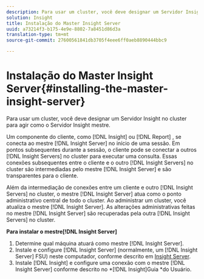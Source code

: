```yaml
---
description: Para usar um cluster, você deve designar um Servidor Insight no cluster para agir como o Servidor Insight mestre.
solution: Insight
title: Instalação do Master Insight Server
uuid: a73214f3-b175-4e9e-8802-7a8451d86d3a
translation-type: tm+mt
source-git-commit: 27600561841db3705f4eee6ff0aeb8890444bbc9

---
```



# Instalação do Master Insight Server{#installing-the-master-insight-server}

Para usar um cluster, você deve designar um Servidor Insight no cluster para agir como o Servidor Insight mestre.

Um componente do cliente, como [!DNL Insight] ou [!DNL Report] , se conecta ao mestre [!DNL Insight Server] no início de uma sessão. Em pontos subsequentes durante a sessão, o cliente pode se conectar a outros [!DNL Insight Servers] no cluster para executar uma consulta. Essas conexões subsequentes entre o cliente e o outro [!DNL Insight Servers] no cluster são intermediadas pelo mestre [!DNL Insight Server] e são transparentes para o cliente.

Além da intermediação de conexões entre um cliente e outro [!DNL Insight Servers] no cluster, o mestre [!DNL Insight Server] atua como o ponto administrativo central de todo o cluster. Ao administrar um cluster, você atualiza o mestre [!DNL Insight Server]. As alterações administrativas feitas no mestre [!DNL Insight Server] são recuperadas pela outra [!DNL Insight Servers] no cluster.

**Para instalar o mestre[!DNL Insight Server]**

1. Determine qual máquina atuará como mestre [!DNL Insight Server].
1. Instale e configure [!DNL Insight Server] (normalmente, um [!DNL Insight Server] FSU) neste computador, conforme descrito em [Insight Server](../../../../../../home/c-inst-svr/c-msr-server/c-msr-server.md).
1. Instale [!DNL Insight] e configure uma conexão com o mestre [!DNL Insight Server] conforme descrito no *[!DNL Insight]Guia *do Usuário.
